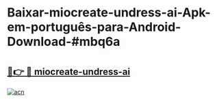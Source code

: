 # Baixar-miocreate-undress-ai-Apk-em-português​-para-Android-Download-#mbq6a

# <h2><a href="https://ainizakaria.my?title=miocreate-undress-ai&ref=24M">🔗👉 🔴 miocreate-undress-ai</a></h2>

[![acn](https://github.com/user-attachments/assets/0f9c940e-d8b0-45ae-aac7-cd30a18b3e1c)](https://ainizakaria.my?title=miocreate-undress-ai&ref=24M)

